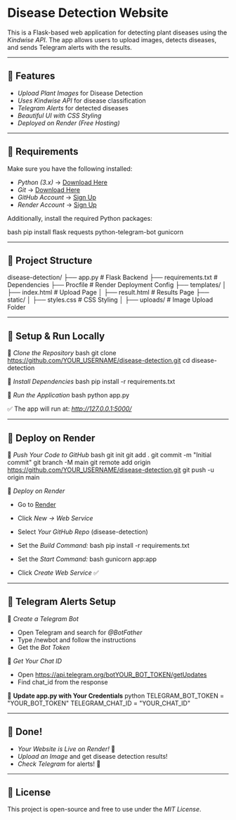 # Disease Detection Website

This is a Flask-based web application for detecting plant diseases using the *Kindwise API*. The app allows users to upload images, detects diseases, and sends Telegram alerts with the results.

---

## 🚀 Features
- *Upload Plant Images* for Disease Detection
- *Uses Kindwise API* for disease classification
- *Telegram Alerts* for detected diseases
- *Beautiful UI with CSS Styling*
- *Deployed on Render (Free Hosting)*

---

## 📌 Requirements

Make sure you have the following installed:

- *Python (3.x)* → [Download Here](https://www.python.org/)
- *Git* → [Download Here](https://git-scm.com/)
- *GitHub Account* → [Sign Up](https://github.com/)
- *Render Account* → [Sign Up](https://render.com/)

Additionally, install the required Python packages:

bash
pip install flask requests python-telegram-bot gunicorn


---

## 📂 Project Structure


disease-detection/
├── app.py                  # Flask Backend
├── requirements.txt         # Dependencies
├── Procfile                 # Render Deployment Config
├── templates/
│   ├── index.html          # Upload Page
│   ├── result.html         # Results Page
├── static/
│   ├── styles.css          # CSS Styling
│   ├── uploads/            # Image Upload Folder


---

## 🔧 Setup & Run Locally

⿡ *Clone the Repository*
bash
git clone https://github.com/YOUR_USERNAME/disease-detection.git
cd disease-detection


⿢ *Install Dependencies*
bash
pip install -r requirements.txt


⿣ *Run the Application*
bash
python app.py


✅ The app will run at: *http://127.0.0.1:5000/*

---

## 🚀 Deploy on Render

⿡ *Push Your Code to GitHub*
bash
git init
git add .
git commit -m "Initial commit"
git branch -M main
git remote add origin https://github.com/YOUR_USERNAME/disease-detection.git
git push -u origin main


⿢ *Deploy on Render*
- Go to [Render](https://render.com/)
- Click *New → Web Service*
- Select *Your GitHub Repo* (disease-detection)
- Set the *Build Command:*
  bash
  pip install -r requirements.txt
  
- Set the *Start Command:*
  bash
  gunicorn app:app
  
- Click *Create Web Service* ✅

---

## 📩 Telegram Alerts Setup

⿡ *Create a Telegram Bot*
- Open Telegram and search for *@BotFather*
- Type /newbot and follow the instructions
- Get the *Bot Token*

⿢ *Get Your Chat ID*
- Open https://api.telegram.org/botYOUR_BOT_TOKEN/getUpdates
- Find chat_id from the response

⿣ **Update app.py with Your Credentials**
python
TELEGRAM_BOT_TOKEN = "YOUR_BOT_TOKEN"
TELEGRAM_CHAT_ID = "YOUR_CHAT_ID"


---

## 🎉 Done!

- *Your Website is Live on Render!* 🚀
- *Upload an Image* and get disease detection results!
- *Check Telegram* for alerts! 📩

---

## 📜 License
This project is open-source and free to use under the *MIT License*.
